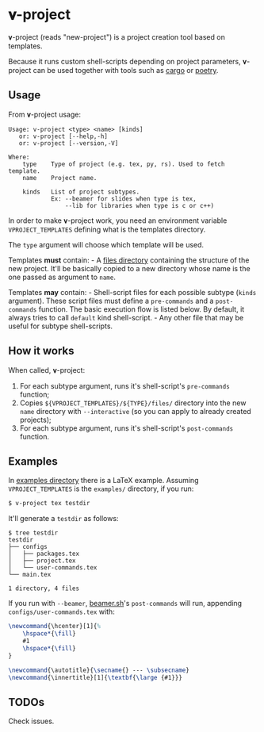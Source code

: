 𝛎-project
=========

𝛎-project (reads "new-project") is a project creation tool based on templates.

Because it runs custom shell-scripts depending on project parameters, 𝛎-project
can be used together with tools such as
[cargo](https://github.com/rust-lang/cargo) or
[poetry](https://github.com/sdispater/poetry).

Usage
-----

From 𝛎-project usage:

```text
Usage: v-project <type> <name> [kinds]
   or: v-project [--help,-h]
   or: v-project [--version,-V]

Where:
    type    Type of project (e.g. tex, py, rs). Used to fetch template.
    name    Project name.

    kinds   List of project subtypes.
            Ex: --beamer for slides when type is tex,
                --lib for libraries when type is c or c++)
```

In order to make 𝛎-project work, you need an environment variable
`VPROJECT_TEMPLATES` defining what is the templates directory.

The `type` argument will choose which template will be used.

Templates **must** contain:
    - A [files directory](/examples/tex/files/) containing the structure of the
      new project. It'll be basically copied to a new directory whose name is
      the one passed as argument to `name`.

Templates **may** contain:
    - Shell-script files for each possible subtype (`kinds` argument). These script
      files must define a `pre-commands` and a `post-commands` function. The
      basic execution flow is listed below. By default, it always tries to call
      `default` kind shell-script.
    - Any other file that may be useful for subtype shell-scripts.

How it works
------------

When called, 𝛎-project:

1. For each subtype argument, runs it's shell-script's `pre-commands` function;
2. Copies `${VPROJECT_TEMPLATES}/${TYPE}/files/` directory into the new
   `name` directory with `--interactive` (so you can apply to already
   created projects);
3. For each subtype argument, runs it's shell-script's `post-commands` function.

Examples
--------

In [examples directory](/examples/) there is a LaTeX example. Assuming
`VPROJECT_TEMPLATES` is the `examples/` directory, if you run:

```bash
$ v-project tex testdir
```

It'll generate a `testdir` as follows:

```
$ tree testdir
testdir
├── configs
│   ├── packages.tex
│   ├── project.tex
│   └── user-commands.tex
└── main.tex

1 directory, 4 files
```

If you run with `--beamer`, [beamer.sh](/examples/tex/beamer.sh)'s
`post-commands` will run, appending `configs/user-commands.tex` with:

```tex
\newcommand{\hcenter}[1]{%
    \hspace*{\fill}
    #1
    \hspace*{\fill}
}

\newcommand{\autotitle}{\secname{} --- \subsecname}
\newcommand{\innertitle}[1]{\textbf{\large {#1}}}
```

TODOs
-----

Check issues.
